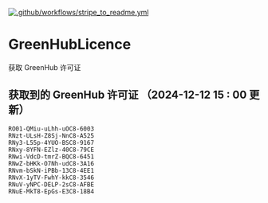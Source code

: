 [![.github/workflows/stripe_to_readme.yml](https://github.com/zjx-kimi/GreenHubLicence/actions/workflows/stripe_to_readme.yml/badge.svg)](https://github.com/zjx-kimi/GreenHubLicence/actions/workflows/stripe_to_readme.yml)
# GreenHubLicence
获取 GreenHub 许可证
## 获取到的 GreenHub 许可证 （2024-12-12 15 : 00 更新）
```
RO01-QMiu-uLhh-uOC8-6003
RNzt-ULsH-Z8Sj-NnC8-A525
RNy3-L55p-4YUO-BSC8-9167
RNxy-8YFN-EZlz-40C8-79CE
RNwi-VdcD-tmrZ-BQC8-6451
RNwZ-bHKk-O7Nh-udC8-3A16
RNvm-bSkN-iPBb-13C8-4EE1
RNvX-1yTV-FwhY-kkC8-3546
RNuV-yNPC-DELP-2sC8-AFBE
RNuE-MkT8-EpGs-E3C8-18B4
```
